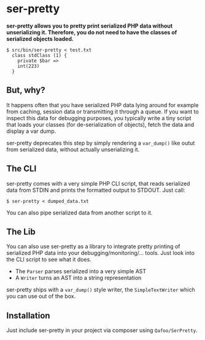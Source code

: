 # ser-pretty

**ser-pretty allows you to pretty print serialized PHP data without unserializing
it. Therefore, you do not need to have the classes of serialized objects loaded.**

    $ src/bin/ser-pretty < test.txt 
      class stdClass (1) {
        private $bar =>
        int(223)
      }

## But, why?

It happens often that you have serialized PHP data lying around for example
from caching, session data or transmitting it through a queue. If you want to
inspect this data for debugging purposes, you typically write a tiny script
that loads your classes (for de-serialization of objects), fetch the data and
display a var dump.

ser-pretty deprecates this step by simply rendering a `var_dump()` like outut
from serialized data, without actually unserializing it.

## The CLI

ser-pretty comes with a very simple PHP CLI script, that reads serialized data
from STDIN and prints the formatted output to STDOUT. Just call:

    $ ser-pretty < dumped_data.txt

You can also pipe serialized data from another script to it.

## The Lib

You can also use ser-pretty as a library to integrate pretty printing of
serialized PHP data into your debugging/monitoring/… tools. Just look into the
CLI script to see what it does.

* The `Parser` parses serialized into a very simple AST
* A `Writer` turns an AST into a string representation

ser-pretty ships with a `var_dump()` style writer, the `SimpleTextWriter` which
you can use out of the box.

## Installation

Just include ser-pretty in your project via composer using `Qafoo/SerPretty`.
